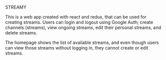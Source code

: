 STREAMY

This is a web app created with react and redux, that can be used for creating streams. Users can login and logout using Google Auth; create channels (streams), view ongoing streams, edit their personal streams, and delete streams.

The homepage shows the list of available streams, and even though users can view those streams without logging in, they cannot create or edit streams.
